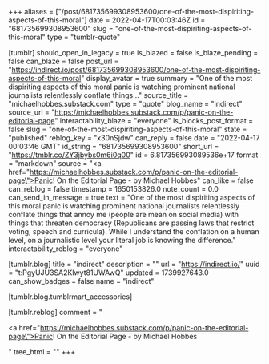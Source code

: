 +++
aliases = ["/post/681735699308953600/one-of-the-most-dispiriting-aspects-of-this-moral"]
date = 2022-04-17T00:03:46Z
id = "681735699308953600"
slug = "one-of-the-most-dispiriting-aspects-of-this-moral"
type = "tumblr-quote"

[tumblr]
should_open_in_legacy = true
is_blazed = false
is_blaze_pending = false
can_blaze = false
post_url = "https://indirect.io/post/681735699308953600/one-of-the-most-dispiriting-aspects-of-this-moral"
display_avatar = true
summary = "One of the most dispiriting aspects of this moral panic is watching prominent national journalists relentlessly conflate things..."
source_title = "michaelhobbes.substack.com"
type = "quote"
blog_name = "indirect"
source_url = "https://michaelhobbes.substack.com/p/panic-on-the-editorial-page"
interactability_blaze = "everyone"
is_blocks_post_format = false
slug = "one-of-the-most-dispiriting-aspects-of-this-moral"
state = "published"
reblog_key = "x30nSjdw"
can_reply = false
date = "2022-04-17 00:03:46 GMT"
id_string = "681735699308953600"
short_url = "https://tmblr.co/ZY3jbybs0m6i0q00"
id = 6.817356993089536e+17
format = "markdown"
source = "<a href=\"https://michaelhobbes.substack.com/p/panic-on-the-editorial-page\">Panic! On the Editorial Page - by Michael Hobbes</a>"
can_like = false
can_reblog = false
timestamp = 1650153826.0
note_count = 0.0
can_send_in_message = true
text = "One of the most dispiriting aspects of this moral panic is watching prominent national journalists relentlessly conflate things that annoy me (people are mean on social media) with things that threaten democracy (Republicans are passing laws that restrict voting, speech and curricula). While I understand the conflation on a human level, on a journalistic level your literal job is knowing the difference."
interactability_reblog = "everyone"

[tumblr.blog]
title = "indirect"
description = ""
url = "https://indirect.io/"
uuid = "t:PgyUJU3SA2Klwyt81UWAwQ"
updated = 1739927643.0
can_show_badges = false
name = "indirect"

[tumblr.blog.tumblrmart_accessories]

[tumblr.reblog]
comment = "<p><a href=\"https://michaelhobbes.substack.com/p/panic-on-the-editorial-page\">Panic! On the Editorial Page - by Michael Hobbes</a></p>"
tree_html = ""
+++
